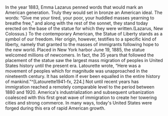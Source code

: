 In the year 1883, Emma Lazarus penned words that would mark an American generation. Truly they would set in bronze an American ideal. The words: “Give me your tired, your poor, your huddled masses yearning to breathe free,” and along with the rest of the sonnet, they stand today erected on the base of the statue for which they were written.(Lazarus, New Colossus.) To the contemporary American, the Statue of Liberty stands as a symbol of our freedom. Her origin, however, testifies to a specific kind of liberty, namely that granted to the masses of immigrants following hope to the new world. Placed in New York harbor June 19, 1885, the statue welcomed millions of newcomers. In fact, the 35 years that followed the placement of the statue saw the largest mass migration of peoples in United States history until the present era. Latourette wrote, “Here was a movement of peoples which for magnitude was unapproached in the nineteenth century. It has seldom if ever been equalled in the entire history of mankind.”^[Latourette1941-fx, 224.] Not until recent years has immigration reached a remotely comparable level to the period between 1880 and 1920. America's industrialization and subsequent urbanization coalesced with this first great wave of immigration to create her towering cities and strong commerce. In many ways, today's United States were forged during this era of rapid American growth.
<!--stackedit_data:
eyJoaXN0b3J5IjpbMTI1MTAxNDczMl19
-->